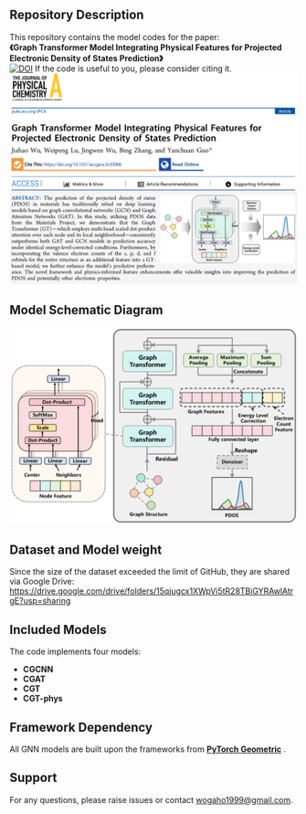 ## Repository Description  

This repository contains the model codes for the paper:  
​**​《Graph Transformer Model Integrating Physical Features for Projected Electronic Density of States Prediction》**  
[![DOI](https://img.shields.io/badge/DOI-10.1021%2Facs.jpca.5c03006-blue?labelColor=555555&style=flat&logoColor=white)](https://doi.org/10.1021/acs.jpca.5c03006)
If the code is useful to you, please consider citing it.
![Paper](https://github.com/jiahao-codes/GNNs-PDOS/blob/0f20a78fbbb01d1ff0da003845bb42cde2c63b5a/pic/paper.png)

## Model Schematic Diagram
![Model](https://github.com/jiahao-codes/GNNs-PDOS/blob/31db86bc26fb0db394fd80d0fdc8b17b76c8e470/pic/model.png)

## Dataset and Model weight
Since the size of the dataset exceeded the limit of GitHub, they are shared via Google Drive:
https://drive.google.com/drive/folders/15qjugcx1XWpVi5tR28TBiGYRAwlAtrgE?usp=sharing

## Included Models  
The code implements four models:  
- ​**CGCNN**​  
- ​**CGAT**​  
- ​**CGT**​  
- ​**CGT-phys**​  

## Framework Dependency  
All GNN models are built upon the ​frameworks from **​[PyTorch Geometric](https://github.com/pyg-team/pytorch_geometric)​**​ .  

## Support  
For any questions, please raise issues or contact wogaho1999@gmail.com.
